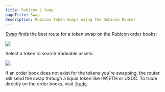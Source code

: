 ```yaml
---
title: Rubicon | Swap
pageTitle: Swap
description: Rubicon Token Swaps using the Rubicon Router
---
```


[Swap](https://app.rubicon.finance/swap) finds the best route for a token swap on the Rubicon order books:

![](</assets/image(18).png>)

Select a token to search tradeable assets:

![](</assets/image(89).png>)

If an order book does not exist for the tokens you're swapping, the router will send the swap through a liquid token like (W)ETH or USDC. To trade directly on the order books, visit [Trade](/docs/guides/trade/trade).
